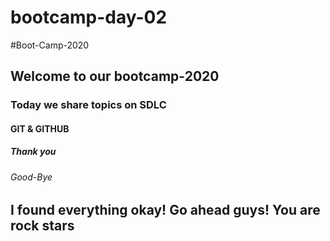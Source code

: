 # bootcamp-day-02


#Boot-Camp-2020
## Welcome to our bootcamp-2020
### Today we share topics on SDLC
#### GIT & GITHUB
##### Thank you
###### Good-Bye

## I found everything okay! Go ahead guys! You are rock stars

